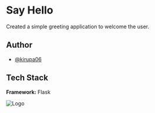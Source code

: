 # Say Hello

Created a simple greeting application to welcome the user.

## Author

- [@kirupa06](https://www.github.com/kirupa06)

## Tech Stack

**Framework:** Flask

![Logo](https://us.123rf.com/450wm/tintin75/tintin751403/tintin75140300068/27373787-two-businessmen-say-hello-they-will-do-a-deal.jpg?ver=6)
